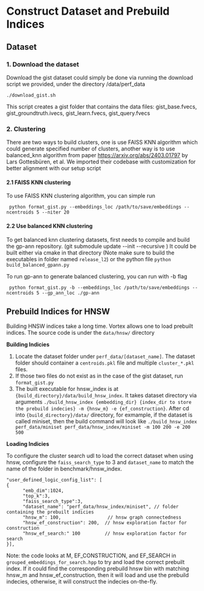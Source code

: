 # Construct Dataset and Prebuild Indices

## Dataset

### 1. Download the dataset
Download the gist dataset could simply be done via running the download script we provided, under the directory /data/perf_data

```./download_gist.sh```

This script creates a gist folder that contains the data files: gist_base.fvecs,  gist_groundtruth.ivecs, gist_learn.fvecs, gist_query.fvecs

### 2. Clustering
There are two ways to build clusters, one is use FAISS KNN algorithm which could generate specified number of clusters, another way is to use balanced_knn algorithm from paper https://arxiv.org/abs/2403.01797 by Lars Gottesbüren, et al. We imported their codebase with customization for better alignment with our setup script

#### 2.1 FAISS KNN clustering
To use FAISS KNN clustering algorithm, you can simple run

``` python format_gist.py --embeddings_loc /path/to/save/embeddings --ncentroids 5 --niter 20```

#### 2.2 Use balanced KNN clustering
To get balanced knn clustering datasets, first needs to compile and build the gp-ann repository. (git submodule update --init --recursive
)
It could be built either via cmake in that directory (Note make sure to build the executables in folder named ```release_l2```) or the python file 
``` python build_balanced_gpann.py ```

To run gp-ann to generate balanced clustering, you can run with -b flag

``` python format_gist.py -b --embeddings_loc /path/to/save/embeddings --ncentroids 5 --gp_ann_loc ./gp-ann```

## Prebuild Indices for HNSW
Building HNSW indices take a long time. Vortex allows one to load prebuilt indices. The source code is under the `data/hnsw/` directory

**Building Indicies**

1. Locate the dataset folder under `perf_data/[dataset_name]`. The dataset folder should container a `centroids.pkl` file and multiple `cluster_*.pkl` files.
2. If those two files do not exist as in the case of the gist dataset, run `format_gist.py`
3. The built executable for hnsw_index is at `{build_directory}/data/build_hnsw_index`. It takes dataset directory via arguments `./build_hnsw_index {embedding_dir} {index_dir to store the prebuild indecies} -m {hnsw_m} -e {ef_construction}`. After cd into `{build_directory}/data/` directory, for exmample, if the dataset is called miniset, then the build command will look like `./build_hnsw_index perf_data/miniset perf_data/hnsw_index/miniset -m 100 200 -e 200 500`


**Loading Indicies**

To configure the cluster search udl to load the correct dataset when using hnsw, configure the `faiss_search_type` to 3 and `dataset_name` to match the name of the folder in benchmark/hnsw_index.

```
"user_defined_logic_config_list": [
{
      "emb_dim":1024,
      "top_k":3,
      "faiss_search_type":3,
      "dataset_name": "perf_data/hnsw_index/miniset", // folder containing the prebuilt indicies
      "hnsw_m": 100,                 // hnsw graph connectedness
      "hnsw_ef_construction": 200,  // hnsw exploration factor for construction
      "hnsw_ef_search:" 100         // hnsw exploration factor for search
}],
```

Note: the code looks at M, EF_CONSTRUCTION, and EF_SEARCH in `grouped_embeddings_for_search.hpp` to try and load the correct prebuilt index.
If it could find the corresponding prebuild hnsw bin with matching hnsw_m and hnsw_ef_construction, then it will load and use the prebuild indecies, otherwise, it will construct the indecies on-the-fly. 